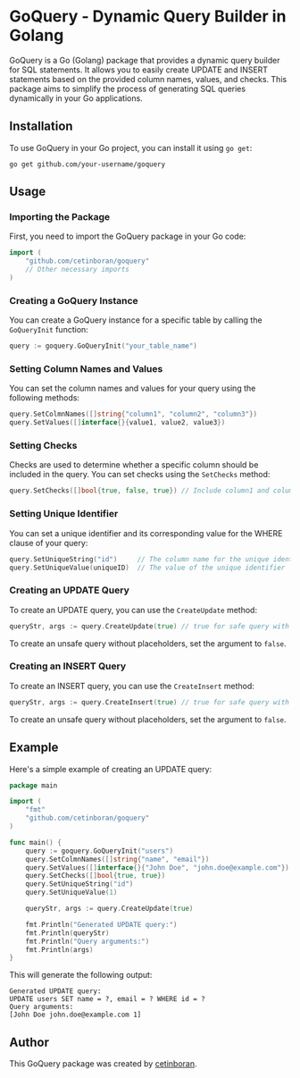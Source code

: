 # GoQuery - Dynamic Query Builder in Golang

GoQuery is a Go (Golang) package that provides a dynamic query builder for SQL statements. It allows you to easily create UPDATE and INSERT statements based on the provided column names, values, and checks. This package aims to simplify the process of generating SQL queries dynamically in your Go applications.

## Installation

To use GoQuery in your Go project, you can install it using `go get`:

```shell
go get github.com/your-username/goquery
```

## Usage

### Importing the Package

First, you need to import the GoQuery package in your Go code:

```go
import (
    "github.com/cetinboran/goquery"
    // Other necessary imports
)
```

### Creating a GoQuery Instance

You can create a GoQuery instance for a specific table by calling the `GoQueryInit` function:

```go
query := goquery.GoQueryInit("your_table_name")
```

### Setting Column Names and Values

You can set the column names and values for your query using the following methods:

```go
query.SetColmnNames([]string{"column1", "column2", "column3"})
query.SetValues([]interface{}{value1, value2, value3})
```

### Setting Checks

Checks are used to determine whether a specific column should be included in the query. You can set checks using the `SetChecks` method:

```go
query.SetChecks([]bool{true, false, true}) // Include column1 and column3 in the query
```

### Setting Unique Identifier

You can set a unique identifier and its corresponding value for the WHERE clause of your query:

```go
query.SetUniqueString("id")     // The column name for the unique identifier
query.SetUniqueValue(uniqueID)  // The value of the unique identifier
```

### Creating an UPDATE Query

To create an UPDATE query, you can use the `CreateUpdate` method:

```go
queryStr, args := query.CreateUpdate(true) // true for safe query with placeholders
```

To create an unsafe query without placeholders, set the argument to `false`.

### Creating an INSERT Query

To create an INSERT query, you can use the `CreateInsert` method:

```go
queryStr, args := query.CreateInsert(true) // true for safe query with placeholders
```

To create an unsafe query without placeholders, set the argument to `false`.

## Example

Here's a simple example of creating an UPDATE query:

```go
package main

import (
    "fmt"
    "github.com/cetinboran/goquery"
)

func main() {
    query := goquery.GoQueryInit("users")
    query.SetColmnNames([]string{"name", "email"})
    query.SetValues([]interface{}{"John Doe", "john.doe@example.com"})
    query.SetChecks([]bool{true, true})
    query.SetUniqueString("id")
    query.SetUniqueValue(1)

    queryStr, args := query.CreateUpdate(true)

    fmt.Println("Generated UPDATE query:")
    fmt.Println(queryStr)
    fmt.Println("Query arguments:")
    fmt.Println(args)
}
```

This will generate the following output:

```
Generated UPDATE query:
UPDATE users SET name = ?, email = ? WHERE id = ?
Query arguments:
[John Doe john.doe@example.com 1]
```

## Author

This GoQuery package was created by [cetinboran](https://github.com/cetinboran).
